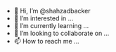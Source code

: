- 👋 Hi, I’m @shahzadbacker
- 👀 I’m interested in ...
- 🌱 I’m currently learning ...
- 💞️ I’m looking to collaborate on ...
- 📫 How to reach me ...

<!---
shahzadbacker/shahzadbacker is a ✨ special ✨ repository because its `README.md` (this file) appears on your GitHub profile.
You can click the Preview link to take a look at your changes.
--->
